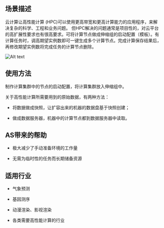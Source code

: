 ## 场景描述
云计算让高性能计算 (HPC)可以使用更高带宽和更高计算能力的应用程序，来解决复杂的科学、工程和业务问题。
但HPC解决的问题通常是项目性的，对云平台的高扩展性要求也有很高要求。可将计算节点做成伸缩组的启动配置（模板）。有计算任务时，调高期望实例数即可一键生成多个计算节点。完成计算保存结果后，再修改期望实例数将完成任务的计算节点删除。

![Alt text](http://imgcache.tcecqpoc.fsphere.cn/image/mc.qcloudimg.com/static/img/d7208378accfb11c320668ee5089a0c3/02.png)

## 使用方法
制作计算集群中的节点的启动配置，将计算集群放入伸缩组中。

关于高性能计算所需要用到的原始数据，有两种方法：

-  将数据做成快照，让扩容出来的机器的数据盘基于快照创建；

- 做成数据服务器，机器中的计算节点都到数据服务器中读取。


## AS带来的帮助
- 极大减少了手动准备环境的工作量

- 无需为临时性的任务而长期储备资源

## 适用行业

- 气象预测

- 基因测序

- 动漫渲染、影视渲染

- 各类需要高性能计算的行业
